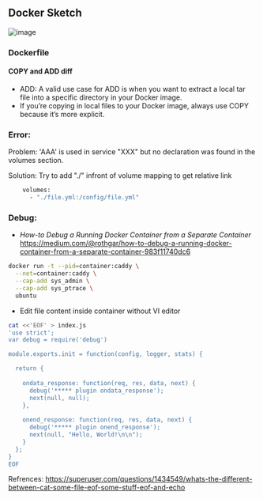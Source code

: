 ## Docker Sketch
![image](https://user-images.githubusercontent.com/2858081/119145525-a2172b00-ba41-11eb-8401-30aa9cc33a35.png)



### Dockerfile
#### COPY and ADD diff
+ ADD: A valid use case for ADD is when you want to extract a local tar file into a specific directory in your Docker image. 
+ If you’re copying in local files to your Docker image, always use COPY because it’s more explicit.


### Error:
Problem: 'AAA' is used in service "XXX" but no declaration was found in the volumes section.

Solution: Try to add "./" infront of volume mapping to get relative link
```bash
    volumes:
      - "./file.yml:/config/file.yml"
```


### Debug:
+ *How-to Debug a Running Docker Container from a Separate Container*
https://medium.com/@rothgar/how-to-debug-a-running-docker-container-from-a-separate-container-983f11740dc6
```bash
docker run -t --pid=container:caddy \
  --net=container:caddy \
  --cap-add sys_admin \
  --cap-add sys_ptrace \
  ubuntu
```

+ Edit file content inside container without VI editor
```bash
cat <<'EOF' > index.js
'use strict';
var debug = require('debug')

module.exports.init = function(config, logger, stats) {

  return {
   
    ondata_response: function(req, res, data, next) {
      debug('***** plugin ondata_response');
      next(null, null);
    },
    
    onend_response: function(req, res, data, next) {
      debug('***** plugin onend_response');
      next(null, "Hello, World!\n\n");
    }
  };
}
EOF 

```
Refrences: https://superuser.com/questions/1434549/whats-the-different-between-cat-some-file-eof-some-stuff-eof-and-echo
